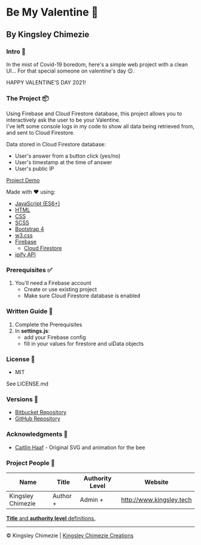 # Be My Valentine 🌹   

## By Kingsley Chimezie  

### Intro 🎤 ###

In the mist of Covid-19 boredom, here's a simple web project with a clean UI... For that special someone on valentine's day 😉.  

HAPPY VALENTINE'S DAY 2021!

### The Project 📦 ###
Using Firebase and Cloud Firestore database, this project allows you to interactively ask the user to be your Valentine.  
I've left some console logs in my code to show all data being retrieved from, and sent to Cloud Firestore.  

Data stored in Cloud Firestore database:
- User's answer from a button click (yes/no)
- User's timestamp at the time of answer
- User's public IP

[Project Demo](https://demo.kingsley.tech/be-my-valentine)  

Made with ❤ using:  
- [JavaScript (ES6+)](https://developer.mozilla.org/en-US/docs/Web/JavaScript)  
- [HTML](https://developer.mozilla.org/en-US/docs/Web/HTML)  
- [CSS](https://developer.mozilla.org/en-US/docs/Web/CSS)  
- [SCSS](https://sass-lang.com/documentation/syntax)  
- [Bootstrap 4](https://getbootstrap.com/docs/4.0/getting-started/introduction/)  
- [w3.css](https://www.w3schools.com/w3css/defaulT.asp)  
- [Firebase](https://firebase.google.com/)  
    - [Cloud Firestore](https://firebase.google.com/docs/firestore)  
- [ipify API](https://www.ipify.org/)  

### Prerequisites ✅ ###
1. You'll need a Firebase account
    - Create or use existing project
    - Make sure Cloud Firestore database is enabled

### Written Guide 📃 ###
1. Complete the Prerequisites
1. In **settings.js**:
    - add your Firebase config
    - fill in your values for firestore and uiData objects

### License 📜 ###
- MIT

See LICENSE.md

### Versions 🔢 ###
- [Bitbucket Repository](https://bitbucket.org/KingsleyChimezie/be-my-valentine/downloads/?tab=tags)
- [GitHub Repository](https://github.com/KingsleyChimezie/be-my-valentine/releases)

### Acknowledgments 👏 ###
- [Caitlin Haaf](https://codepen.io/caitlinhaaf/pen/KKpgpqX) - Original SVG and animation for the bee

### Project People 👥 ###
| Name                	|  Title              	|  Authority Level      | Website                  	|
|-------------------	| -------------------	| -------------------	|--------------------------	|
| Kingsley Chimezie 	|  Author +        	    |  Admin +        	    | http://www.kingsley.tech 	|

[**Title** and **authority level** definitions.](https://gist.github.com/KingsleyChimezie/5db14710db85ea34353ce64d272c5966)

---
© Kingsley Chimezie | [Kingsley Chimezie Creations](https://kingsley.tech)
